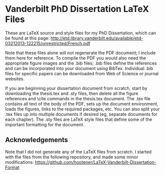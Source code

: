 # Vanderbilt PhD Dissertation LaTeX Files

These are LaTeX source and style files for my PhD Dissertation, which can be found at this page: http://etd.library.vanderbilt.edu/available/etd-03212013-122215/unrestricted/French.pdf

Note that these files alone will not regenerate the PDF document; I include them here for reference. To compile the PDF you would also need the appropriate figure images and the .bib files; .bib files define the references and can be incorporated into your document using BibTex. Individual .bib files for specific papers can be downloaded from Web of Science or journal websites.

If you are beginning your dissertation document from scratch, start by downloading the thesis.tex and .sty files, then delete all the figure references and \cite commands in the thesis.tex document. The .tex file contains all text of the body of the PDF, sets up the document environment, loads the figures, links to the required packages, etc. You can also split your .tex files up into multiple documents if desired (eg, separate documents for each chapter). The .sty files are LaTeX style files that define some of the important formatting for the document.

Acknowledgements
----------------

Note that I did not generate any of the LaTeX files from scratch. I started with the files from the following repository, and made some minor modifications: https://github.com/hootener/LaTeX-Vanderbilt-Dissertation-Format